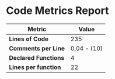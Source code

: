 # Code Metrics Report

| Metric                          | Value       |
|---------------------------------|-------------|
| **Lines of Code**               | 235         |
| **Comments per Line**           | 0,04 - (10) |
| **Declared Functions**          | 4           |
| **Lines per function**          | 22          |


